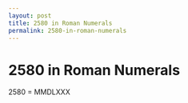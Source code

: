 ```yaml
---
layout: post
title: 2580 in Roman Numerals
permalink: 2580-in-roman-numerals
---
```


# 2580 in Roman Numerals

2580 = MMDLXXX
